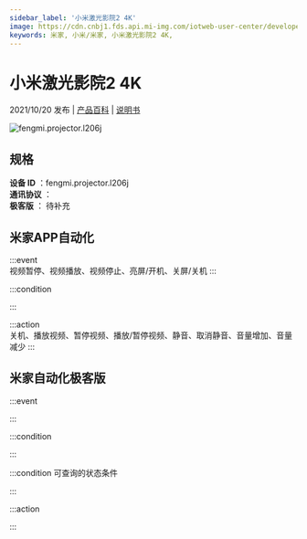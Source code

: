 ```yaml
---
sidebar_label: '小米激光影院2 4K'
image: https://cdn.cnbj1.fds.api.mi-img.com/iotweb-user-center/developer_1679048938769bZzHP2uw.png?GalaxyAccessKeyId=AKVGLQWBOVIRQ3XLEW&Expires=9223372036854775807&Signature=etHP3sytUwdTiEKT9qjtoiFyZ0s=
keywords: 米家, 小米/米家, 小米激光影院2 4K, 
---
```

# 小米激光影院2 4K

2021/10/20 发布 | [产品百科](https://home.mi.com/webapp/content/baike/product/index.html?model=fengmi.projector.l206j/) | [说明书](https://home.mi.com/views/introduction.html?model=fengmi.projector.l206j&region=cn)

![fengmi.projector.l206j](https://cdn.cnbj1.fds.api.mi-img.com/iotweb-user-center/developer_1679048938769bZzHP2uw.png?GalaxyAccessKeyId=AKVGLQWBOVIRQ3XLEW&Expires=9223372036854775807&Signature=etHP3sytUwdTiEKT9qjtoiFyZ0s=)

## 规格  
> 
**设备 ID** ：fengmi.projector.l206j  
**通讯协议** ：  
**极客版**  ： 待补充 


## 米家APP自动化  

:::event  
视频暂停、视频播放、视频停止、亮屏/开机、关屏/关机
:::

:::condition  

:::

:::action   
关机、播放视频、暂停视频、播放/暂停视频、静音、取消静音、音量增加、音量减少
:::

## 米家自动化极客版  

:::event  

:::

:::condition  

:::

:::condition 可查询的状态条件  

:::

:::action  

:::

        
